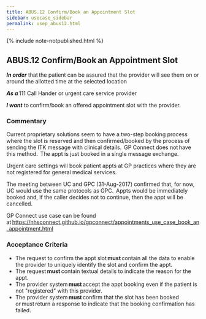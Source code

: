 ```yaml
---
title: ABUS.12 Confirm/Book an Appointment Slot 
sidebar: usecase_sidebar
permalink: usep_abus12.html
---
```

{% include note-notpublished.html %}

## ABUS.12 Confirm/Book an Appointment Slot 
**_In order_** that the patient can be assured that the provider will see them on or around the allotted time at the selected location 

**_As a_** 111 Call Hander or urgent care service provider 

**_I want_** to confirm/book an offered appointment slot with the provider. 

### Commentary 
Current proprietary solutions seem to have a two-step booking process where the slot is reserved and then confirmed/booked by the process of sending the ITK message with clinical details.  GP Connect does not have this method.  The appt is just booked in a single message exchange. 

Urgent care settings will book patient appts at GP practices where they are not registered for general medical services. 

The meeting between UC and GPC (31-Aug-2017) confirmed that, for now, UC would use the same protocols as GPC.  Appts would be immediately booked and, if the caller decides not to continue, then the appt will be cancelled. 

GP Connect use case can be found at <https://nhsconnect.github.io/gpconnect/appointments_use_case_book_an_appointment.html>

### Acceptance Criteria 
* The request to confirm the appt slot **must** contain all the data to enable the provider to uniquely identify the slot and confirm the appt. 
* The request **must** contain textual details to indicate the reason for the appt. 
* The provider system **must** accept the appt booking even if the patient is not "registered" with this provider. 
* The provider system **must** confirm that the slot has been booked or must return a response to indicate that the booking confirmation has failed. 
